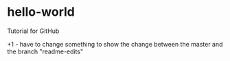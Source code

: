# hello-world
Tutorial for GitHub

+1 - have to change something to show the change between the master and the branch "readme-edits"

